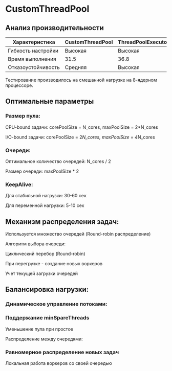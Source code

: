 # CustomThreadPool

## Анализ производительности
| Характеристика  | CustomThreadPool  | ThreadPoolExecutor | Tomcat  |
|------------------|-------------|-----------------|----------|
| Гибкость настройки  | Высокая         | Высокая            | Низкая    |
| Время выполнения  | 31.5           | 36.8              | 35.0    |
| Отказоустойчивость | Средняя         | Высокая            | Высокая          |

Тестирование производилось на смешанной нагрузке на 8-ядерном процессоре.

## Оптимальные параметры

### Размер пула:
CPU-bound задачи: corePoolSize = N_cores, maxPoolSize = 2*N_cores

I/O-bound задачи: corePoolSize = 2*N_cores, maxPoolSize = 4*N_cores

### Очереди:
Оптимальное количество очередей: N_cores / 2

Размер очереди: maxPoolSize * 2

### KeepAlive:
Для стабильной нагрузки: 30-60 сек

Для переменной нагрузки: 5-10 сек


## Механизм распределения задач:
Используется множество очередей (Round-robin распределение)

Алгоритм выбора очереди:

Циклический перебор (Round-robin)

При перегрузке - создание новых воркеров

Учет текущей загрузки очередей

## Балансировка нагрузки:
### Динамическое управление потоками:

### Поддержание minSpareThreads

Уменьшение пула при простое

Распределение между очередями:

### Равномерное распределение новых задач

Локальная работа воркеров со своей очередью
